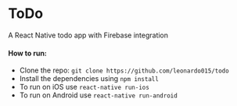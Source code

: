 # ToDo

A React Native todo app with Firebase integration

#### How to run:

- Clone the repo: `git clone https://github.com/leonardo015/todo`
- Install the dependencies using `npm install`
- To run on iOS use `react-native run-ios`
- To run on Android use `react-native run-android`
